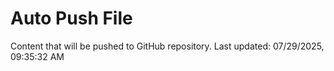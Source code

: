 # Auto Push File

Content that will be pushed to GitHub repository.
Last updated: 07/29/2025, 09:35:32 AM